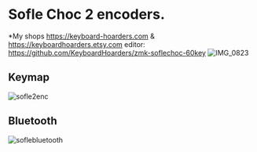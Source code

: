 # Sofle Choc 2 encoders. 
*My shops https://keyboard-hoarders.com & https://keyboardhoarders.etsy.com
editor: https://github.com/KeyboardHoarders/zmk-soflechoc-60key
![IMG_0823](https://github.com/user-attachments/assets/2ea9dfec-71c9-428f-aef8-a898e3273b3d)


## Keymap
![sofle2enc](https://github.com/user-attachments/assets/97862878-3886-4d13-90c4-bc0ee6767be2)


## Bluetooth
![soflebluetooth](https://github.com/user-attachments/assets/6c6c1d46-74e9-4e91-8191-667fd3f0ec6d)

